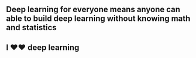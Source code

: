 ## Deep learning for everyone means anyone can able to build deep learning without knowing math and statistics

## I ❤❤ deep learning

